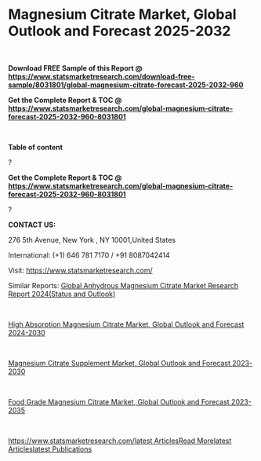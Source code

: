 <h1>Magnesium Citrate Market, Global Outlook and Forecast 2025-2032</h1><br/><p><strong>Download FREE Sample of this Report @ <a href="https://www.statsmarketresearch.com/download-free-sample/8031801/global-magnesium-citrate-forecast-2025-2032-960">https://www.statsmarketresearch.com/download-free-sample/8031801/global-magnesium-citrate-forecast-2025-2032-960</a></strong></p>
 
 
 
 <div><b>Get the Complete Report & TOC @ <a href="https://www.statsmarketresearch.com/global-magnesium-citrate-forecast-2025-2032-960-8031801">https://www.statsmarketresearch.com/global-magnesium-citrate-forecast-2025-2032-960-8031801</a></b></div>
 
 
 
 <p><br />
 
 <b>Table of content</b></p>
 
 
 
 <p>? </p>
 
 
 
 <div><b>Get the Complete Report & TOC @ <a href="https://www.statsmarketresearch.com/global-magnesium-citrate-forecast-2025-2032-960-8031801">https://www.statsmarketresearch.com/global-magnesium-citrate-forecast-2025-2032-960-8031801</a></b></div>
 
 
 
 <p>? </p>
 
 
 
 <p><b>CONTACT US:</b><br />
 
 276 5th Avenue, New York , NY 10001,United States<br />
 
 International: (+1) 646 781 7170 / +91 8087042414<br />
 
 Visit: <a href="https://www.statsmarketresearch.com/">https://www.statsmarketresearch.com/</a><br />
 
 Similar Reports: <a href="https://www.statsmarketresearch.com/global-magnesium-citrate-forecast-2025-2032-960-8031801">Global Anhydrous Magnesium Citrate Market Research Report 2024(Status and Outlook)</a><br />
 
 <br />
 
 <a href="https://www.statsmarketresearch.com/global-magnesium-citrate-forecast-2025-2032-960-8031801">High Absorption Magnesium Citrate Market, Global Outlook and Forecast 2024-2030</a><br />
 
 <br />
 
 <a href="https://www.statsmarketresearch.com/global-magnesium-citrate-forecast-2025-2032-960-8031801">Magnesium Citrate Supplement Market, Global Outlook and Forecast 2023-2030</a><br />
 
 <br />
 
 <a href="https://www.statsmarketresearch.com/global-magnesium-citrate-forecast-2025-2032-960-8031801">Food Grade Magnesium Citrate Market, Global Outlook and Forecast 2023-2035</a><br />
 
 <br />
 
 <a href="https://gyeongbokgung.com">https://www.statsmarketresearch.com/</a><a href="https://hallyeomaritime.com">latest Articles</a><a href="https://jingwansa.com">Read More</a><a href="https://nguoiviet.jp/">latest Articles</a><a href="https://www.intelmarketresearch.com/">latest Publications</a></p>
